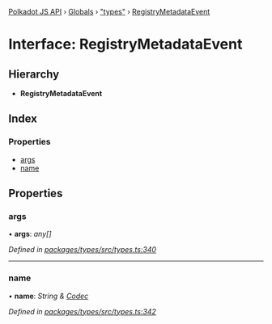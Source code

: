 [Polkadot JS API](../README.md) › [Globals](../globals.md) › ["types"](../modules/_types_.md) › [RegistryMetadataEvent](_types_.registrymetadataevent.md)

# Interface: RegistryMetadataEvent

## Hierarchy

* **RegistryMetadataEvent**

## Index

### Properties

* [args](_types_.registrymetadataevent.md#args)
* [name](_types_.registrymetadataevent.md#name)

## Properties

###  args

• **args**: *any[]*

*Defined in [packages/types/src/types.ts:340](https://github.com/polkadot-js/api/blob/ce5c8f7443/packages/types/src/types.ts#L340)*

___

###  name

• **name**: *String & [Codec](_types_.codec.md)*

*Defined in [packages/types/src/types.ts:342](https://github.com/polkadot-js/api/blob/ce5c8f7443/packages/types/src/types.ts#L342)*
